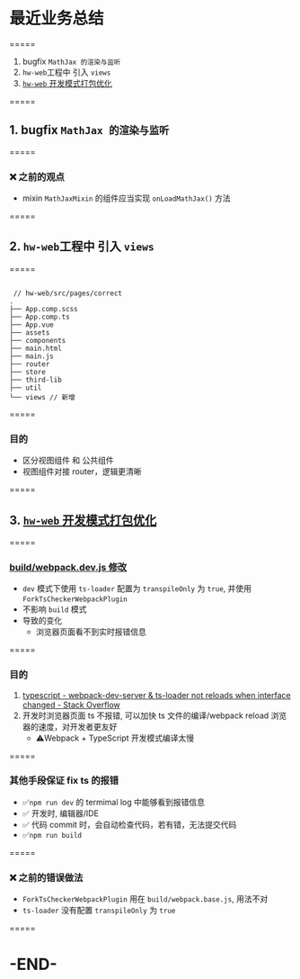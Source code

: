 # 最近业务总结

=====

1.  bugfix `MathJax 的渲染与监听`
1.  `hw-web`工程中 引入 `views`
1.  [`hw-web` 开发模式打包优化](https://gitlab.corp.youdao.com/homework/hw-web/merge_requests/739)

=====

## 1. bugfix `MathJax 的渲染与监听`

=====

### ❌ 之前的观点

-   mixin `MathJaxMixin` 的组件应当实现 `onLoadMathJax()` 方法

=====

## 2. `hw-web`工程中 引入 `views`

=====

```text

 // hw-web/src/pages/correct
.
├── App.comp.scss
├── App.comp.ts
├── App.vue
├── assets
├── components
├── main.html
├── main.js
├── router
├── store
├── third-lib
├── util
└── views // 新增

```

=====

### 目的

-   区分视图组件 和 公共组件
-   视图组件对接 router，逻辑更清晰

=====

## 3. [`hw-web` 开发模式打包优化](https://gitlab.corp.youdao.com/homework/hw-web/merge_requests/739)

=====

### [build/webpack.dev.js 修改](https://gitlab.corp.youdao.com/homework/hw-web/merge_requests/739/diffs#0d0739f54fdeb7f7502ecb17d04d6aa0b98686f3)

-   `dev` 模式下使用 `ts-loader` 配置为 `transpileOnly` 为 `true`, 并使用 `ForkTsCheckerWebpackPlugin`
-   不影响 `build` 模式
-   导致的变化
    -   浏览器页面看不到实时报错信息

=====

### 目的

1.  [typescript - webpack-dev-server &amp; ts-loader not reloads when interface changed - Stack Overflow](https://stackoverflow.com/questions/53312320/webpack-dev-server-ts-loader-not-reloads-when-interface-changed)
1.  开发时浏览器页面 ts 不报错, 可以加快 ts 文件的编译/webpack reload 浏览器的速度，对开发者更友好
    -   ⚠️Webpack + TypeScript 开发模式编译太慢

=====

### 其他手段保证 fix ts 的报错

-   ✅`npm run dev` 的 termimal log 中能够看到报错信息
-   ✅ 开发时, 编辑器/IDE
-   ✅ 代码 commit 时，会自动检查代码，若有错，无法提交代码
-   ✅`npm run build`

=====

### ❌ 之前的错误做法

-   `ForkTsCheckerWebpackPlugin` 用在 `build/webpack.base.js`, 用法不对
-   `ts-loader` 没有配置 `transpileOnly` 为 `true`

=====

# -END-
